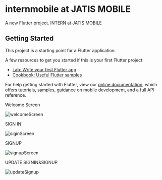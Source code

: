 # internmobile at JATIS MOBILE

A new Flutter project.
INTERN at JATIS MOBILE

## Getting Started

This project is a starting point for a Flutter application.

A few resources to get you started if this is your first Flutter project:

- [Lab: Write your first Flutter app](https://flutter.dev/docs/get-started/codelab)
- [Cookbook: Useful Flutter samples](https://flutter.dev/docs/cookbook)

For help getting started with Flutter, view our
[online documentation](https://flutter.dev/docs), which offers tutorials,
samples, guidance on mobile development, and a full API reference.

Welcome Screen


![welcomeScreen](https://user-images.githubusercontent.com/81136629/163027465-b1c6d585-00de-49fb-8e34-9653e37baeec.png)



SIGN IN



![siginScreen](https://user-images.githubusercontent.com/81136629/163027371-4ce99ef7-d598-480b-a84a-7d7e94259870.png)



SIGNUP




![signupScreen](https://user-images.githubusercontent.com/81136629/163027514-56e6f5d9-1aa3-49c5-a0c1-94bf3419bd27.png)



UPDATE SIGNIN&SIGNUP


![updateSignup](https://user-images.githubusercontent.com/81136629/163026792-505169dc-aa0d-4c37-90a0-1ab61a7d560a.png)
